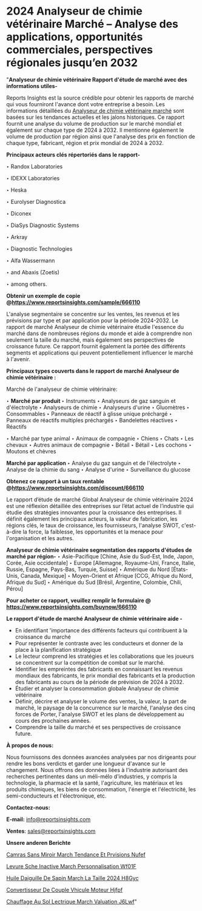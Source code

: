 # 2024 Analyseur de chimie vétérinaire Marché – Analyse des applications, opportunités commerciales, perspectives régionales jusqu’en 2032

"<strong>Analyseur de chimie vétérinaire Rapport d'étude de marché avec des informations utiles-</strong>

Reports Insights est la source crédible pour obtenir les rapports de marché qui vous fourniront l'avance dont votre entreprise a besoin. Les informations détaillées du <a href=https://www.reportsinsights.com/sample/666110>Analyseur de chimie vétérinaire marché</a> sont basées sur les tendances actuelles et les jalons historiques. Ce rapport fournit une analyse du volume de production sur le marché mondial et également sur chaque type de 2024 à 2032. Il mentionne également le volume de production par région ainsi que l'analyse des prix en fonction de chaque type, fabricant, région et prix mondial de 2024 à 2032.

<b>Principaux acteurs clés répertoriés dans le rapport-</b>

‣ Randox Laboratories

‣ IDEXX Laboratories

‣ Heska

‣ Eurolyser Diagnostica

‣ Diconex

‣ DiaSys Diagnostic Systems

‣ Arkray

‣ Diagnostic Technologies

‣ Alfa Wassermann

‣ and Abaxis (Zoetis)

‣ among others.

<strong><b>Obtenir un exemple de copie @</b></strong><a href=https://www.reportsinsights.com/sample/666110><strong><b>https://www.reportsinsights.com/sample/666110</b></strong></a>

L'analyse segmentaire se concentre sur les ventes, les revenus et les prévisions par type et par application pour la période 2024-2032. Le rapport de marché Analyseur de chimie vétérinaire étudie l'essence du marché dans de nombreuses régions du monde et aide à comprendre non seulement la taille du marché, mais également ses perspectives de croissance future. Ce rapport fournit également la portée des différents segments et applications qui peuvent potentiellement influencer le marché à l'avenir.

<strong>Principaux types couverts dans le rapport de marché Analyseur de chimie vétérinaire :</strong>

Marché de l'analyseur de chimie vétérinaire:

‣  <strong> Marché par produit </strong>
‣ Instruments
‣ Analyseurs de gaz sanguin et d'électrolyte
‣ Analyseurs de chimie
‣ Analyseurs d'urine
‣ Gluomètres
‣ Consommables
‣ Panneaux de réactif à glisse unique préchargé
‣ Panneaux de réactifs multiples préchargés
‣ Bandelettes réactives
‣ Réactifs

‣  Marché par type animal
‣ Animaux de compagnie
‣ Chiens
‣ Chats
‣ Les chevaux
‣ Autres animaux de compagnie
‣ Bétail
‣ Bétail
‣ Les cochons
‣ Moutons et chèvres

<strong>Marché par application </strong>
‣ Analyse du gaz sanguin et de l'électrolyte
‣ Analyse de la chimie du sang
‣ Analyse d'urine
‣ Surveillance du glucose

<strong><b>Obtenez ce rapport à un taux rentable @</b></strong><a href=https://www.reportsinsights.com/discount/666110><strong><b>https://www.reportsinsights.com/discount/666110</b></strong></a>

Le rapport d’étude de marché Global Analyseur de chimie vétérinaire 2024 est une réflexion détaillée des entreprises sur l’état actuel de l’industrie qui étudie des stratégies innovantes pour la croissance des entreprises. Il définit également les principaux acteurs, la valeur de fabrication, les régions clés, le taux de croissance, les fournisseurs, l'analyse SWOT, c'est-à-dire la force, la faiblesse, les opportunités et la menace pour l'organisation et les autres.

<strong>Analyseur de chimie vétérinaire segmentation des rapports d'études de marché par région-</strong>
‣ Asie-Pacifique [Chine, Asie du Sud-Est, Inde, Japon, Corée, Asie occidentale]
‣ Europe [Allemagne, Royaume-Uni, France, Italie, Russie, Espagne, Pays-Bas, Turquie, Suisse]
‣ Amérique du Nord [États-Unis, Canada, Mexique]
‣ Moyen-Orient et Afrique [CCG, Afrique du Nord, Afrique du Sud]
‣ Amérique du Sud [Brésil, Argentine, Colombie, Chili, Pérou]

<strong>Pour acheter ce rapport, veuillez remplir le formulaire @   <a href=https://www.reportsinsights.com/buynow/666110>https://www.reportsinsights.com/buynow/666110</a></strong>

<strong>Le rapport d'étude de marché Analyseur de chimie vétérinaire aide -</strong>
<ul>
  <li>En identifiant 'importance des différents facteurs qui contribuent à la croissance du marché</li>
  <li>Pour représenter le contraste avec les conducteurs et donner de la place à la planification stratégique</li>
  <li>Le lecteur comprend les stratégies et les collaborations que les joueurs se concentrent sur la compétition de combat sur le marché.</li>
  <li>Identifier les empreintes des fabricants en connaissant les revenus mondiaux des fabricants, le prix mondial des fabricants et la production des fabricants au cours de la période de prévision de 2024 à 2032.</li>
  <li>Étudier et analyser la consommation globale Analyseur de chimie vétérinaire</li>
  <li>Définir, décrire et analyser le volume des ventes, la valeur, la part de marché, le paysage de la concurrence sur le marché, l'analyse des cinq forces de Porter, l'analyse SWOT et les plans de développement au cours des prochaines années.</li>
  <li>Comprendre la taille du marché et ses perspectives de croissance future.</li>
</ul>
<strong>À propos de nous:</strong>

Nous fournissons des données avancées analysées par nos dirigeants pour rendre les bons verdicts et garder une longueur d'avance sur le changement. Nous offrons des données liées à l'industrie autorisant des recherches pertinentes dans un méli-mélo d'industries, y compris la technologie, la pharmacie et la santé, l'agriculture, les matériaux et les produits chimiques, les biens de consommation, l'énergie et l'électricité, les semi-conducteurs et l'électronique, etc.

<strong>Contactez-nous:</strong>

<strong>E-mail:</strong> <a href=mailto:info@reportsinsights.com>info@reportsinsights.com</a>

<strong>Ventes</strong>: <a href=mailto:sales@reportsinsights.com>sales@reportsinsights.com</a>

<strong>Unsere anderen Berichte</strong>

<a href=https://www.linkedin.com/pulse/cam%C3%A9ras-sans-miroir-march%C3%A9-tendance-et-pr%C3%A9visions-nufef/>Camras Sans Miroir March Tendance Et Prvisions Nufef</a>

<a href=https://www.linkedin.com/pulse/levure-s%C3%A8che-inactive-march%C3%A9-personnalisation-wf01f/>Levure Sche Inactive March Personnalisation Wf01F</a>

<a href=https://www.linkedin.com/pulse/huile-daiguille-de-sapin-march%C3%A9-la-taille-2024-h8gyc/>Huile Daiguille De Sapin March La Taille 2024 H8Gyc</a>

<a href=https://www.linkedin.com/pulse/convertisseur-de-couple-v%C3%A9hicule-%C3%A0-moteur-hjfpf/>Convertisseur De Couple Vhicule  Moteur Hjfpf</a>

<a href=https://www.linkedin.com/pulse/chauffage-au-sol-%C3%A9lectrique-march%C3%A9-%C3%A9valuation-j6lwf/>Chauffage Au Sol Lectrique March Valuation J6Lwf</a>"
